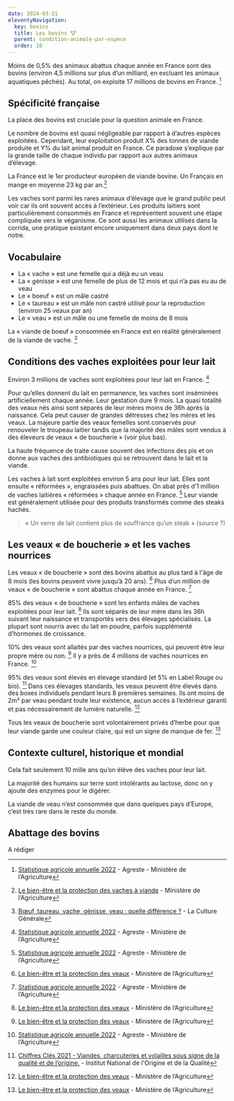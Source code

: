 ```yaml
---
date: 2024-03-21
eleventyNavigation:
  key: bovins
  title: Les bovins 🐮
  parent: condition-animale-par-espece
  order: 10
---
```


Moins de 0,5% des animaux abattus chaque année en France sont des bovins (environ 4,5 millions sur plus d’un milliard, en excluant les animaux aquatiques pêchés).
Au total, on exploite 17 millions de bovins en France. [^agreste]

## Spécificité française

La place des bovins est cruciale pour la question animale en France.

Le nombre de bovins est quasi négligeable par rapport à d’autres espèces exploitées.
Cependant, leur exploitation produit X% des tonnes de viande produite et Y% du lait animal produit en France.
Ce paradoxe s’explique par la grande taille de chaque individu par rapport aux autres animaux d’élevage.

La France est le 1er producteur européen de viande bovine.
Un Français en mange en moyenne 23 kg par an.[^agribienetrevaches]

Les vaches sont parmi les rares animaux d’élevage que le grand public peut voir car ils ont souvent accès à l’extérieur.
Les produits laitiers sont particulièrement consommés en France et représentent souvent une étape compliquée vers le véganisme.
Ce sont aussi les animaux utilisés dans la corrida, une pratique existant encore uniquement dans deux pays dont le notre.

## Vocabulaire

- La « vache » est une femelle qui a déjà eu un veau
- La « génisse » est une femelle de plus de 12 mois et qui n’a pas eu au de veau
- Le « boeuf » est un mâle castré
- Le « taureau » est un mâle non castré utilisé pour la reproduction (environ 25 veaux par an)
- Le « veau » est un mâle ou une femelle de moins de 8 mois

La « viande de boeuf » consommée en France est en réalité généralement de la viande de vache. [^culturegenerale]

## Conditions des vaches exploitées pour leur lait

Environ 3 millions de vaches sont exploitées pour leur lait en France. [^agreste]

Pour qu’elles donnent du lait en permanence, les vaches sont inséminées artificiellement chaque année.
Leur gestation dure 9 mois.
La quasi totalité des veaux nés ainsi sont séparés de leur mères moins de 36h après la naissance.
Cela peut causer de grandes détresses chez les mères et les veaux.
La majeure partie des veaux femelles sont conservés pour renouveler le troupeau laitier tandis que la majorité des mâles sont vendus à des éleveurs de veaux « de boucherie » (voir plus bas).

La haute fréquence de traite cause souvent des infections des pis et on donne aux vaches des antibiotiques qui se retrouvent dans le lait et la viande.

Les vaches à lait sont exploitées environ 5 ans pour leur lait.
Elles sont ensuite « réformées », engraissées puis abattues.
On abat près d’1 million de vaches laitières « réformées » chaque année en France. [^agreste]
Leur viande est généralement utilisée pour des produits transformés comme des steaks hachés.

> « Un verre de lait contient plus de souffrance qu’un steak » (source ?)

## Les veaux « de boucherie » et les vaches nourrices

Les veaux « de boucherie » sont des bovins abattus au plus tard à l'âge de 8 mois (les bovins peuvent vivre jusqu’à 20 ans). [^agribienetreveaux]
Plus d’un million de veaux « de boucherie » sont abattus chaque année en France. [^agreste]

85% des veaux « de boucherie » sont les enfants mâles de vaches exploitées pour leur lait. [^agribienetreveaux]
Ils sont séparés de leur mère dans les 36h suivant leur naissance et transportés vers des élevages spécialisés.
La plupart sont nourris avec du lait en poudre, parfois supplémenté d’hormones de croissance.

10% des veaux sont allaités par des vaches nourrices, qui peuvent être leur propre mère ou non. [^agribienetreveaux]
Il y a près de 4 millions de vaches nourrices en France. [^agreste]

95% des veaux sont élevés en élevage standard (et 5% en Label Rouge ou bio). [^inao]
Dans ces élevages standards, les veaux peuvent être élevés dans des boxes individuels pendant leurs 8 premières semaines.
Ils ont moins de 2m² par veau pendant toute leur existence, aucun accès à l’extérieur garanti et pas nécessairement de lumière naturelle. [^agribienetreveaux]

Tous les veaux de boucherie sont volontairement privés d’herbe pour que leur viande garde une couleur claire, qui est un signe de manque de fer. [^agribienetreveaux]

## Contexte culturel, historique et mondial

Cela fait seulement 10 mille ans qu’on élève des vaches pour leur lait.

La majorité des humains sur terre sont intolérants au lactose, donc on y ajoute des enzymes pour le digérer.

La viande de veau n’est consommée que dans quelques pays d’Europe, c’est très rare dans le reste du monde.

## Abattage des bovins

A rédiger

<!-- - restrainer

cf l214 enquete thomas saidi

rapport de l'EFSA de 2017
environ 3% des vaches laitières sont en fin de gestation quand elles arrivent à l'abattoir -->

<!-- > l'abattage des vaches gestantes avec les suites, c'est-à-dire ces poches, ces utérus en fait, qu'on ouvre, dans lesquelles il y a des veaux qui sont parfois prêts à naître, et on va ponctionner directement dans leur cœur par une épine, par une aiguille, le liquide qui va être le sérum fétal bovin, qui va être utilisé après dans l'industrie pharmaceutique par ailleurs. Donc là, on voit en fait sur les images ce prélèvement, et comment on plie, comme quand vous videz un matelas pneumatique de son air, comment l'animal est plié dans tous les sens de façon à essayer de récupérer le plus possible de ce sérum pour lequel il existe des alternatives aujourd'hui, y compris des alternatives végétales. -->

[^agreste]: [Statistique agricole annuelle 2022](https://agreste.agriculture.gouv.fr/agreste-web/download/publication/publie/Chd2319/cd2023-19_SAA2022-D%C3%A9finitive.pdf) - Agreste - Ministère de l’Agriculture

[^agribienetrevaches]: [Le bien-être et la protection des vaches à viande](https://agriculture.gouv.fr/le-bien-etre-et-la-protection-des-vaches-viande) - Ministère de l’Agriculture

[^culturegenerale]: [Bœuf, taureau, vache, génisse, veau : quelle différence ?](https://www.laculturegenerale.com/difference-boeuf-taureau-vache-genisse-veau/) - La Culture Générale

[^inao]: [Chiffres Clés 2021 - Viandes, charcuteries et volailles sous signe de la qualité et de l’origine.](https://www.inao.gouv.fr/content/download/4543/39117/version/2/file/INAO-CHIFFRES-CL%C3%89S-VIANDES-2021%20-%20WEB.pdf) - Institut National de l'Origine et de la Qualité

[^agribienetreveaux]: [Le bien-être et la protection des veaux](https://agriculture.gouv.fr/le-bien-etre-et-la-protection-des-veaux) - Ministère de l’Agriculture
